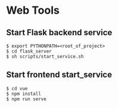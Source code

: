 # Web Tools

## Start Flask backend service
```
$ export PYTHONPATH=<root_of_project>
$ cd flask_server
$ sh scripts/start_service.sh
```

## Start frontend start_service
```
$ cd vue
$ npm install
$ npm run serve
```

